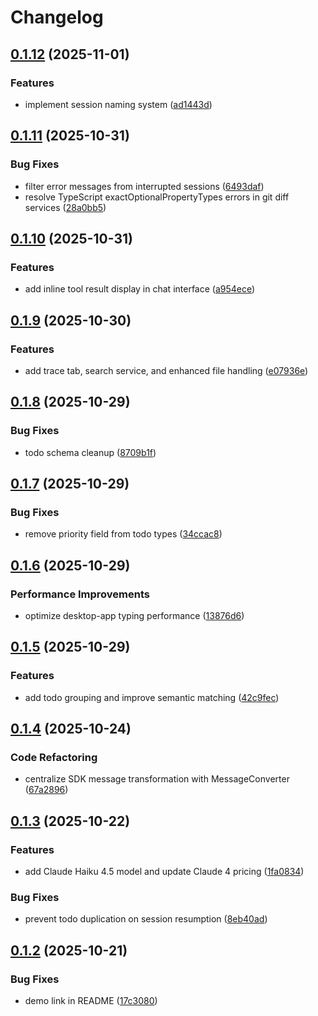 # Changelog

## [0.1.12](https://github.com/notch-ai/autosteer/compare/v0.1.11...v0.1.12) (2025-11-01)


### Features

* implement session naming system ([ad1443d](https://github.com/notch-ai/autosteer/commit/ad1443d2bbd64d6f11641349f754c82bb6287246))

## [0.1.11](https://github.com/notch-ai/autosteer/compare/v0.1.10...v0.1.11) (2025-10-31)


### Bug Fixes

* filter error messages from interrupted sessions ([6493daf](https://github.com/notch-ai/autosteer/commit/6493daf4202464987cc2072e8547ee489cfc50ea))
* resolve TypeScript exactOptionalPropertyTypes errors in git diff services ([28a0bb5](https://github.com/notch-ai/autosteer/commit/28a0bb51d57be6dc650383397a5104a8dd0fc9c3))

## [0.1.10](https://github.com/notch-ai/autosteer/compare/v0.1.9...v0.1.10) (2025-10-31)


### Features

* add inline tool result display in chat interface ([a954ece](https://github.com/notch-ai/autosteer/commit/a954ece0263555c1eff37b395428a87fe3db888d))

## [0.1.9](https://github.com/notch-ai/autosteer/compare/v0.1.8...v0.1.9) (2025-10-30)


### Features

* add trace tab, search service, and enhanced file handling ([e07936e](https://github.com/notch-ai/autosteer/commit/e07936e9b2d372dc809e667a28e963cb9f1dff44))

## [0.1.8](https://github.com/notch-ai/autosteer/compare/v0.1.7...v0.1.8) (2025-10-29)


### Bug Fixes

* todo schema cleanup ([8709b1f](https://github.com/notch-ai/autosteer/commit/8709b1fdd560552ba166c6b86c9e420854bd26c1))

## [0.1.7](https://github.com/notch-ai/autosteer/compare/v0.1.6...v0.1.7) (2025-10-29)


### Bug Fixes

* remove priority field from todo types ([34ccac8](https://github.com/notch-ai/autosteer/commit/34ccac8ad375d71f2ac7200c53cc6ecb17ceb9a5))

## [0.1.6](https://github.com/notch-ai/autosteer/compare/v0.1.5...v0.1.6) (2025-10-29)


### Performance Improvements

* optimize desktop-app typing performance ([13876d6](https://github.com/notch-ai/autosteer/commit/13876d672d3fba4d2fad0157941f901976392e93))

## [0.1.5](https://github.com/notch-ai/autosteer/compare/v0.1.4...v0.1.5) (2025-10-29)


### Features

* add todo grouping and improve semantic matching ([42c9fec](https://github.com/notch-ai/autosteer/commit/42c9feca4b412687d6e966ca4bdc651da2031408))

## [0.1.4](https://github.com/notch-ai/autosteer/compare/v0.1.3...v0.1.4) (2025-10-24)


### Code Refactoring

* centralize SDK message transformation with MessageConverter ([67a2896](https://github.com/notch-ai/autosteer/commit/67a289612057ec092c246ddfad8b1966adb77007))

## [0.1.3](https://github.com/notch-ai/autosteer/compare/v0.1.2...v0.1.3) (2025-10-22)


### Features

* add Claude Haiku 4.5 model and update Claude 4 pricing ([1fa0834](https://github.com/notch-ai/autosteer/commit/1fa0834be78bdfe80be63ab8ff01ee65fb0c0dfb))


### Bug Fixes

* prevent todo duplication on session resumption ([8eb40ad](https://github.com/notch-ai/autosteer/commit/8eb40ade91bf3e71c10b6d49b8b608ac35b06ba9))

## [0.1.2](https://github.com/notch-ai/autosteer/compare/v0.1.1...v0.1.2) (2025-10-21)


### Bug Fixes

* demo link in README ([17c3080](https://github.com/notch-ai/autosteer/commit/17c30801c96fda9acf54db2efad411a65eabdff2))

